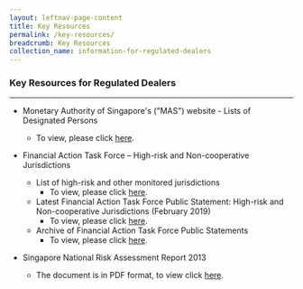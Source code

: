 ```yaml
---
layout: leftnav-page-content
title: Key Resources
permalink: /key-resources/
breadcrumb: Key Resources
collection_name: information-for-regulated-dealers
---
```


### Key Resources for Regulated Dealers
---

* Monetary Authority of Singapore's ("MAS") website - Lists of Designated Persons
  * To view, please click [here](http://www.mas.gov.sg/Regulations-and-Financial-Stability/Anti-Money-Laundering-Countering-The-Financing-Of-Terrorism-And-Targeted-Financial-Sanctions/Targeted-Financial-Sanctions/Lists-of-Designated-Individuals-and-Entities.aspx).

* Financial Action Task Force – High-risk and Non-cooperative Jurisdictions
  * List of high-risk and other monitored jurisdictions
    * To view, please click [here](http://www.fatf-gafi.org/countries/#high-risk).
  * Latest Financial Action Task Force Public Statement: High-risk and Non-cooperative Jurisdictions (February 2019)
    * To view, please click [here](http://www.mas.gov.sg/Regulations-and-Financial-Stability/Anti-Money-Laundering-Countering-The-Financing-Of-Terrorism-And-Targeted-Financial-Sanctions/Anti-Money-Laundering-and-Countering-the-Financing-of-Terrorism/AMLCFT-Announcements/2019/February-2019-FATF-Statement.aspx).
  * Archive of Financial Action Task Force Public Statements
    * To view, please click [here](http://www.mas.gov.sg/Regulations-and-Financial-Stability/Anti-Money-Laundering-Countering-The-Financing-Of-Terrorism-And-Targeted-Financial-Sanctions/Anti-Money-Laundering-and-Countering-the-Financing-of-Terrorism/AMLCFT-Announcements.aspx).

 * Singapore National Risk Assessment Report 2013
    * The document is in PDF format, to view click [here](https://github.com/isomerpages/mlaw-acd/raw/staging/images/Singapore%20NRA%20Report%202013_24032015.pdf).
